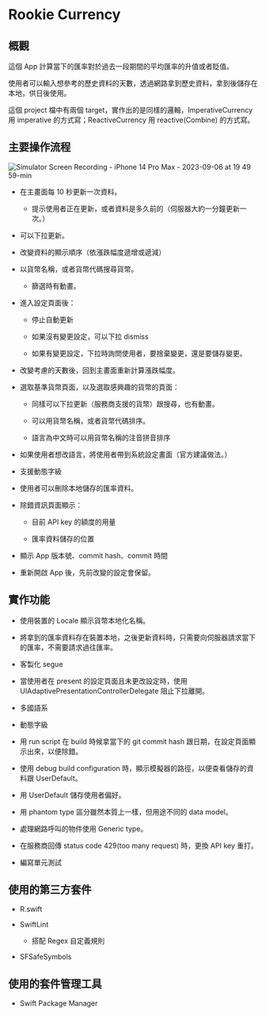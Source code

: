 #  Rookie Currency

## 概觀

這個 App 計算當下的匯率對於過去一段期間的平均匯率的升值或者貶值。

使用者可以輸入想參考的歷史資料的天數，透過網路拿到歷史資料，拿到後儲存在本地，供日後使用。

這個 project 檔中有兩個 target，實作出的是同樣的邏輯，ImperativeCurrency 用 imperative 的方式寫；ReactiveCurrency 用 reactive(Combine) 的方式寫。

## 主要操作流程

![Simulator Screen Recording - iPhone 14 Pro Max - 2023-09-06 at 19 49 59-min](https://github.com/PangYenChen/RookieCurrency/assets/50511308/67e21ce3-921d-46cb-a877-c50955016ef9)

- 在主畫面每 10 秒更新一次資料。
    
    - 提示使用者正在更新，或者資料是多久前的（伺服器大約一分鐘更新一次。）
    
- 可以下拉更新。
 
- 改變資料的顯示順序（依漲跌幅度遞增或遞減）

- 以貨幣名稱，或者貨幣代碼搜尋貨幣。

    - 篩選時有動畫。

- 進入設定頁面後：

    - 停止自動更新
    
    - 如果沒有變更設定，可以下拉 dismiss
    
    - 如果有變更設定，下拉時詢問使用者，要捨棄變更，還是要儲存變更。

- 改變考慮的天數後，回到主畫面重新計算漲跌幅度。 

- 選取基準貨幣頁面，以及選取感興趣的貨幣的頁面：

    - 同樣可以下拉更新（服務商支援的貨幣）跟搜尋，也有動畫。
    
    - 可以用貨幣名稱，或者貨幣代碼排序。
    
    - 語言為中文時可以用貨幣名稱的注音拼音排序

- 如果使用者想改語言，將使用者帶到系統設定畫面（官方建議做法。）

- 支援動態字級

- 使用者可以刪除本地儲存的匯率資料。 

- 除錯資訊頁面顯示：
    
    - 目前 API key 的額度的用量
    
    - 匯率資料儲存的位置

- 顯示 App 版本號、commit hash、commit 時間

- 重新開啟 App 後，先前改變的設定會保留。

## 實作功能

- 使用裝置的 Locale 顯示貨幣本地化名稱。

- 將拿到的匯率資料存在裝置本地，之後更新資料時，只需要向伺服器請求當下的匯率，不需要請求過往匯率。

- 客製化 segue

- 當使用者在 present 的設定頁面且未更改設定時，使用 UIAdaptivePresentationControllerDelegate 阻止下拉離開。

- 多國語系

- 動態字級

- 用 run script 在 build 時候拿當下的 git commit hash 跟日期，在設定頁面顯示出來，以便除錯。

- 使用 debug build configuration 時，顯示模擬器的路徑，以便查看儲存的資料跟 UserDefault。

- 用 UserDefault 儲存使用者偏好。

- 用 phantom type 區分雖然本質上一樣，但用途不同的 data model。

- 處理網路呼叫的物件使用 Generic type。

- 在服務商回傳 status code 429(too many request) 時，更換 API key 重打。
 
- 編寫單元測試

## 使用的第三方套件

- R.swift

- SwiftLint
    - 搭配 Regex 自定義規則

- SFSafeSymbols

## 使用的套件管理工具

- Swift Package Manager
